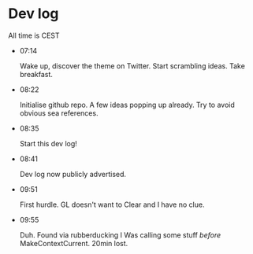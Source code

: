 # Dev log

All time is CEST

- 07:14

  Wake up, discover the theme on Twitter. Start scrambling ideas. Take
  breakfast.

- 08:22

  Initialise github repo. A few ideas popping up already. Try to avoid obvious
  sea references.

- 08:35

  Start this dev log!

- 08:41

  Dev log now publicly advertised.

- 09:51

  First hurdle. GL doesn't want to Clear and I have no clue.

- 09:55

  Duh. Found via rubberducking I Was calling some stuff *before*
  MakeContextCurrent. 20min lost.
